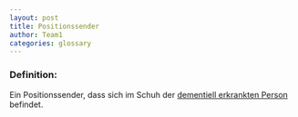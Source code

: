 ```yaml
---
layout: post
title: Positionssender
author: Team1
categories: glossary
---
```


### Definition:
Ein Positionssender, dass sich im Schuh der [dementiell erkrankten Person](https://github.com/Archi-Lab-FAE/fae-global-documentation/blob/master/2019-11-15-Glossary-Dementiell%20erkrankter.md) befindet.
